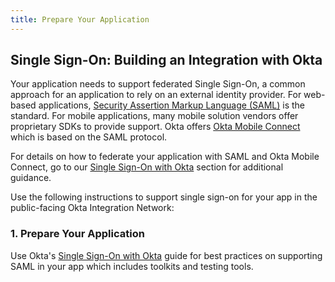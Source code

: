 ```yaml
---
title: Prepare Your Application
---
```


## Single Sign-On: Building an Integration with Okta

Your application needs to support federated Single Sign-On, a common approach for an application to rely on an external identity provider. For web-based applications, [Security Assertion Markup Language (SAML)](https://en.wikipedia.org/wiki/Security_Assertion_Markup_Language) is the standard. For mobile applications, many mobile solution vendors offer proprietary SDKs to provide support. Okta offers [Okta Mobile Connect](https://help.okta.com/en/prod/okta_help_CSH.htm#ext_Okta_Mobile_Connect) which is based on the SAML protocol.

For details on how to federate your application with SAML and Okta Mobile Connect, go to our [Single Sign-On with Okta](/docs/concepts/saml) section for additional guidance.

Use the following instructions to support single sign-on for your app in the public-facing Okta Integration Network:

### 1. Prepare Your Application

Use Okta's [Single Sign-On with Okta](/docs/concepts/saml) guide for best practices on supporting SAML in your app which includes toolkits and testing tools.

<NextSectionLink/>
